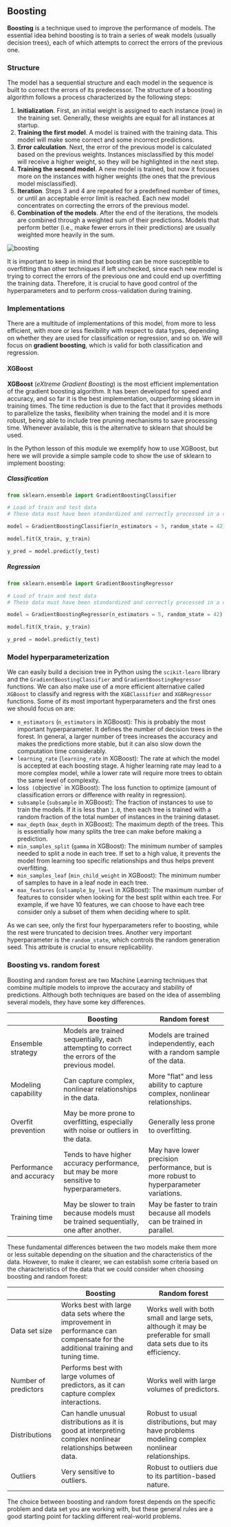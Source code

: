 ## Boosting

**Boosting** is a technique used to improve the performance of models. The essential idea behind boosting is to train a series of weak models (usually decision trees), each of which attempts to correct the errors of the previous one.

### Structure

The model has a sequential structure and each model in the sequence is built to correct the errors of its predecessor. The structure of a boosting algorithm follows a process characterized by the following steps:

1. **Initialization**. First, an initial weight is assigned to each instance (row) in the training set. Generally, these weights are equal for all instances at startup.
2. **Training the first model**. A model is trained with the training data. This model will make some correct and some incorrect predictions.
3. **Error calculation**. Next, the error of the previous model is calculated based on the previous weights. Instances misclassified by this model will receive a higher weight, so they will be highlighted in the next step.
4. **Training the second model**. A new model is trained, but now it focuses more on the instances with higher weights (the ones that the previous model misclassified).
5. **Iteration**. Steps 3 and 4 are repeated for a predefined number of times, or until an acceptable error limit is reached. Each new model concentrates on correcting the errors of the previous model.
6. **Combination of the models**. After the end of the iterations, the models are combined through a weighted sum of their predictions. Models that perform better (i.e., make fewer errors in their predictions) are usually weighted more heavily in the sum.

![boosting](https://github.com/4GeeksAcademy/machine-learning-content/blob/master/assets/boosting.png?raw=true)

It is important to keep in mind that boosting can be more susceptible to overfitting than other techniques if left unchecked, since each new model is trying to correct the errors of the previous one and could end up overfitting the training data. Therefore, it is crucial to have good control of the hyperparameters and to perform cross-validation during training.

### Implementations

There are a multitude of implementations of this model, from more to less efficient, with more or less flexibility with respect to data types, depending on whether they are used for classification or regression, and so on. We will focus on **gradient boosting**, which is valid for both classification and regression.

#### XGBoost

**XGBoost** (*eXtreme Gradient Boosting*) is the most efficient implementation of the gradient boosting algorithm. It has been developed for speed and accuracy, and so far it is the best implementation, outperforming sklearn in training times. The time reduction is due to the fact that it provides methods to parallelize the tasks, flexibility when training the model and it is more robust, being able to include tree pruning mechanisms to save processing time. Whenever available, this is the alternative to sklearn that should be used.

In the Python lesson of this module we exemplify how to use XGBoost, but here we will provide a simple sample code to show the use of sklearn to implement boosting:

##### Classification

```py
from sklearn.ensemble import GradientBoostingClassifier

# Load of train and test data
# These data must have been standardized and correctly processed in a complete EDA

model = GradientBoostingClassifier(n_estimators = 5, random_state = 42)

model.fit(X_train, y_train)

y_pred = model.predict(y_test)
```

##### Regression

```py
from sklearn.ensemble import GradientBoostingRegressor

# Load of train and test data
# These data must have been standardized and correctly processed in a complete EDA

model = GradientBoostingRegressor(n_estimators = 5, random_state = 42)

model.fit(X_train, y_train)

y_pred = model.predict(y_test)
```

### Model hyperparameterization

We can easily build a decision tree in Python using the `scikit-learn` library and the `GradientBoostingClassifier` and `GradientBoostingRegressor` functions. We can also make use of a more efficient alternative called `XGBoost` to classify and regress with the `XGBClassifier` and `XGBRegressor` functions. Some of its most important hyperparameters and the first ones we should focus on are:

- `n_estimators` (`n_estimators` in XGBoost): This is probably the most important hyperparameter. It defines the number of decision trees in the forest. In general, a larger number of trees increases the accuracy and makes the predictions more stable, but it can also slow down the computation time considerably.
- `learning_rate` (`learning_rate` in XGBoost): The rate at which the model is accepted at each boosting stage. A higher learning rate may lead to a more complex model, while a lower rate will require more trees to obtain the same level of complexity.
- loss` (`objective` in XGBoost): The loss function to optimize (amount of classification errors or difference with reality in regression).
- `subsample` (`subsample` in XGBoost): The fraction of instances to use to train the models. If it is less than `1.0`, then each tree is trained with a random fraction of the total number of instances in the training dataset.
- `max_depth` (`max_depth` in XGBoost): The maximum depth of the trees. This is essentially how many splits the tree can make before making a prediction.
- `min_samples_split` (`gamma` in XGBoost): The minimum number of samples needed to split a node in each tree. If set to a high value, it prevents the model from learning too specific relationships and thus helps prevent overfitting.
- `min_samples_leaf` (`min_child_weight` in XGBoost): The minimum number of samples to have in a leaf node in each tree.
- `max_features` (`colsample_by_level` in XGBoost): The maximum number of features to consider when looking for the best split within each tree. For example, if we have 10 features, we can choose to have each tree consider only a subset of them when deciding where to split.

As we can see, only the first four hyperparameters refer to boosting, while the rest were truncated to decision trees. Another very important hyperparameter is the `random_state`, which controls the random generation seed. This attribute is crucial to ensure replicability.

### Boosting vs. random forest

Boosting and random forest are two Machine Learning techniques that combine multiple models to improve the accuracy and stability of predictions. Although both techniques are based on the idea of assembling several models, they have some key differences.

|  | Boosting | Random forest |
|--|----------|---------------|
| Ensemble strategy | Models are trained sequentially, each attempting to correct the errors of the previous model. | Models are trained independently, each with a random sample of the data. |
| Modeling capability | Can capture complex, nonlinear relationships in the data. | More "flat" and less ability to capture complex, nonlinear relationships. |
| Overfit prevention | May be more prone to overfitting, especially with noise or outliers in the data. | Generally less prone to overfitting. |
| Performance and accuracy | Tends to have higher accuracy performance, but may be more sensitive to hyperparameters. | May have lower precision performance, but is more robust to hyperparameter variations. |
| Training time | May be slower to train because models must be trained sequentially, one after another. | May be faster to train because all models can be trained in parallel. |

These fundamental differences between the two models make them more or less suitable depending on the situation and the characteristics of the data. However, to make it clearer, we can establish some criteria based on the characteristics of the data that we could consider when choosing boosting and random forest:

|  | Boosting | Random forest |
|--|----------|---------------|
| Data set size | Works best with large data sets where the improvement in performance can compensate for the additional training and tuning time. | Works well with both small and large sets, although it may be preferable for small data sets due to its efficiency. |
| Number of predictors | Performs best with large volumes of predictors, as it can capture complex interactions. | Works well with large volumes of predictors. |
| Distributions | Can handle unusual distributions as it is good at interpreting complex nonlinear relationships between data. | Robust to usual distributions, but may have problems modeling complex nonlinear relationships. |
| Outliers | Very sensitive to outliers. | Robust to outliers due to its partition-based nature. |

The choice between boosting and random forest depends on the specific problem and data set you are working with, but these general rules are a good starting point for tackling different real-world problems.